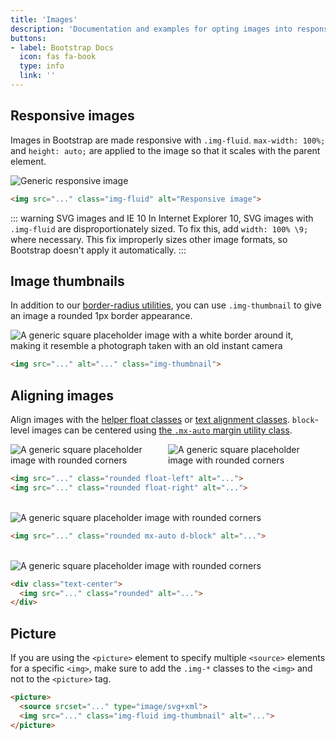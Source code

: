 ```yaml
---
title: 'Images'
description: 'Documentation and examples for opting images into responsive behavior (so they never become larger than their parent elements) and add lightweight styles to them—all via classes.'
buttons: 
- label: Bootstrap Docs
  icon: fas fa-book   
  type: info   
  link: ''
---
```


## Responsive images

Images in Bootstrap are made responsive with `.img-fluid`. `max-width: 100%;` and `height: auto;` are applied to the image so that it scales with the parent element.

<Example :show-code="false">
  <img v-holder="'img=100px250'" class="img-fluid" alt="Generic responsive image">
</Example>

```html
<img src="..." class="img-fluid" alt="Responsive image">
```

::: warning SVG images and IE 10
In Internet Explorer 10, SVG images with `.img-fluid` are disproportionately sized. To fix this, add `width: 100% \9;` where necessary. This fix improperly sizes other image formats, so Bootstrap doesn't apply it automatically.
:::

## Image thumbnails

In addition to our [border-radius utilities](), you can use `.img-thumbnail` to give an image a rounded 1px border appearance.

<Example :show-code="false">
  <img v-holder="'img=200x200'" class="img-thumbnail" alt="A generic square placeholder image with a white border around it, making it resemble a photograph taken with an old instant camera">
</Example>

```html
<img src="..." alt="..." class="img-thumbnail">
```

## Aligning images

Align images with the [helper float classes]() or [text alignment classes](). `block`-level images can be centered using [the `.mx-auto` margin utility class]().

<Example :show-code="false" style="display: flex">
  <img v-holder="'img=200x200'" class="rounded float-left" alt="A generic square placeholder image with rounded corners">
  <img v-holder="'img=200x200'" class="rounded float-right" alt="A generic square placeholder image with rounded corners">
</Example>

```html
<img src="..." class="rounded float-left" alt="...">
<img src="..." class="rounded float-right" alt="...">
```

<br>

<Example :show-code="false">
  <img v-holder="'img=200x200'" class="rounded mx-auto d-block" alt="A generic square placeholder image with rounded corners">
</Example>

```html
<img src="..." class="rounded mx-auto d-block" alt="...">
```

<br>

<Example :show-code="false">
  <div class="text-center">
    <img v-holder="'img=200x200'" class="rounded" alt="A generic square placeholder image with rounded corners">
  </div>
</Example>

```html
<div class="text-center">
  <img src="..." class="rounded" alt="...">
</div>
```

## Picture

If you are using the `<picture>` element to specify multiple `<source>` elements for a specific `<img>`, make sure to add the `.img-*` classes to the `<img>` and not to the `<picture>` tag.

```html
​<picture>
  <source srcset="..." type="image/svg+xml">
  <img src="..." class="img-fluid img-thumbnail" alt="...">
</picture>
```
